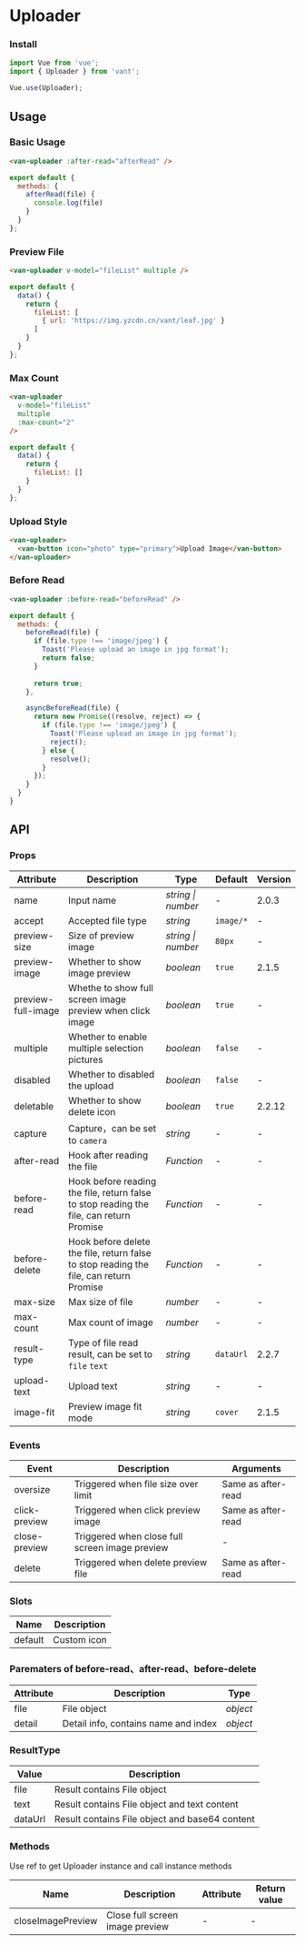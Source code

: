 # Uploader

### Install

``` javascript
import Vue from 'vue';
import { Uploader } from 'vant';

Vue.use(Uploader);
```

## Usage

### Basic Usage

```html
<van-uploader :after-read="afterRead" />
```

```javascript
export default {
  methods: {
    afterRead(file) {
      console.log(file)
    }
  }
};
```

### Preview File

```html
<van-uploader v-model="fileList" multiple />
```

```javascript
export default {
  data() {
    return {
      fileList: [
        { url: 'https://img.yzcdn.cn/vant/leaf.jpg' }
      ]
    }
  }
};
```

### Max Count

```html
<van-uploader
  v-model="fileList"
  multiple
  :max-count="2"
/>
```

```javascript
export default {
  data() {
    return {
      fileList: []
    }
  }
};
```

### Upload Style

```html
<van-uploader>
  <van-button icon="photo" type="primary">Upload Image</van-button>
</van-uploader>
```

### Before Read

```html
<van-uploader :before-read="beforeRead" />
```

```js
export default {
  methods: {
    beforeRead(file) {
      if (file.type !== 'image/jpeg') {
        Toast('Please upload an image in jpg format');
        return false;
      }
    
      return true;
    },

    asyncBeforeRead(file) {
      return new Promise((resolve, reject) => {
        if (file.type !== 'image/jpeg') {
          Toast('Please upload an image in jpg format');
          reject();
        } else {
          resolve();
        }
      });
    }
  }
}
```

## API

### Props

| Attribute | Description | Type | Default | Version |
|------|------|------|------|------|
| name | Input name | *string \| number* | - | 2.0.3 |
| accept | Accepted file type | *string* | `image/*` | - |
| preview-size | Size of preview image | *string \| number* | `80px` | - |
| preview-image | Whether to show image preview | *boolean* | `true` | 2.1.5 |
| preview-full-image | Whethe to show full screen image preview when click image | *boolean* | `true` | - |
| multiple | Whether to enable multiple selection pictures | *boolean* | `false` | - |
| disabled | Whether to disabled the upload | *boolean* | `false` | - |
| deletable | Whether to show delete icon | *boolean* | `true` | 2.2.12 |
| capture | Capture，can be set to `camera` | *string* | - | - |
| after-read | Hook after reading the file | *Function* | - | - |
| before-read | Hook before reading the file, return false to stop reading the file, can return Promise | *Function* | - | - |
| before-delete | Hook before delete the file, return false to stop reading the file, can return Promise | *Function* | - | - |
| max-size | Max size of file | *number* | - | - |
| max-count | Max count of image | *number* | - | - |
| result-type | Type of file read result, can be set to `file` `text` | *string* | `dataUrl` | 2.2.7 |
| upload-text | Upload text | *string* | - | - |
| image-fit | Preview image fit mode | *string* | `cover` | 2.1.5 |

### Events

| Event | Description | Arguments |
|------|------|------|
| oversize | Triggered when file size over limit | Same as after-read |
| click-preview | Triggered when click preview image | Same as after-read |
| close-preview | Triggered when close full screen image preview | - |
| delete | Triggered when delete preview file | Same as after-read |

### Slots

| Name | Description |
|------|------|
| default | Custom icon |

### Parematers of before-read、after-read、before-delete

| Attribute | Description | Type |
|------|------|------|
| file | File object | *object* |
| detail | Detail info, contains name and index | *object* |

### ResultType

| Value | Description |
|------|------|
| file | Result contains File object |
| text | Result contains File object and text content |
| dataUrl | Result contains File object and base64 content |

### Methods

Use ref to get Uploader instance and call instance methods

| Name | Description | Attribute | Return value |
|------|------|------|------|
| closeImagePreview | Close full screen image preview | - | - |
